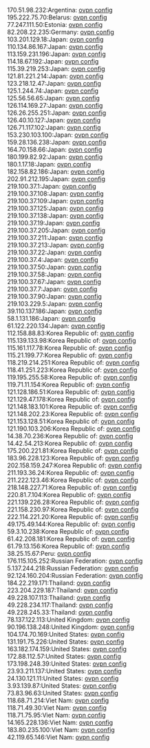 170.51.98.232:Argentina: [ovpn config](vpn/170_51_98_232.ovpn)  
195.222.75.70:Belarus: [ovpn config](vpn/195_222_75_70.ovpn)  
77.247.111.50:Estonia: [ovpn config](vpn/77_247_111_50.ovpn)  
82.208.22.235:Germany: [ovpn config](vpn/82_208_22_235.ovpn)  
103.201.129.18:Japan: [ovpn config](vpn/103_201_129_18.ovpn)  
110.134.86.167:Japan: [ovpn config](vpn/110_134_86_167.ovpn)  
113.159.231.196:Japan: [ovpn config](vpn/113_159_231_196.ovpn)  
114.18.67.192:Japan: [ovpn config](vpn/114_18_67_192.ovpn)  
115.39.219.253:Japan: [ovpn config](vpn/115_39_219_253.ovpn)  
121.81.221.214:Japan: [ovpn config](vpn/121_81_221_214.ovpn)  
123.218.12.47:Japan: [ovpn config](vpn/123_218_12_47.ovpn)  
125.1.244.74:Japan: [ovpn config](vpn/125_1_244_74.ovpn)  
125.56.56.65:Japan: [ovpn config](vpn/125_56_56_65.ovpn)  
126.114.169.27:Japan: [ovpn config](vpn/126_114_169_27.ovpn)  
126.26.255.251:Japan: [ovpn config](vpn/126_26_255_251.ovpn)  
126.40.10.127:Japan: [ovpn config](vpn/126_40_10_127.ovpn)  
126.71.117.102:Japan: [ovpn config](vpn/126_71_117_102.ovpn)  
153.230.103.100:Japan: [ovpn config](vpn/153_230_103_100.ovpn)  
159.28.136.238:Japan: [ovpn config](vpn/159_28_136_238.ovpn)  
164.70.158.66:Japan: [ovpn config](vpn/164_70_158_66.ovpn)  
180.199.82.92:Japan: [ovpn config](vpn/180_199_82_92.ovpn)  
180.1.17.18:Japan: [ovpn config](vpn/180_1_17_18.ovpn)  
182.158.82.186:Japan: [ovpn config](vpn/182_158_82_186.ovpn)  
202.91.212.195:Japan: [ovpn config](vpn/202_91_212_195.ovpn)  
219.100.37.1:Japan: [ovpn config](vpn/219_100_37_1.ovpn)  
219.100.37.108:Japan: [ovpn config](vpn/219_100_37_108.ovpn)  
219.100.37.109:Japan: [ovpn config](vpn/219_100_37_109.ovpn)  
219.100.37.125:Japan: [ovpn config](vpn/219_100_37_125.ovpn)  
219.100.37.138:Japan: [ovpn config](vpn/219_100_37_138.ovpn)  
219.100.37.19:Japan: [ovpn config](vpn/219_100_37_19.ovpn)  
219.100.37.205:Japan: [ovpn config](vpn/219_100_37_205.ovpn)  
219.100.37.211:Japan: [ovpn config](vpn/219_100_37_211.ovpn)  
219.100.37.213:Japan: [ovpn config](vpn/219_100_37_213.ovpn)  
219.100.37.22:Japan: [ovpn config](vpn/219_100_37_22.ovpn)  
219.100.37.4:Japan: [ovpn config](vpn/219_100_37_4.ovpn)  
219.100.37.50:Japan: [ovpn config](vpn/219_100_37_50.ovpn)  
219.100.37.58:Japan: [ovpn config](vpn/219_100_37_58.ovpn)  
219.100.37.67:Japan: [ovpn config](vpn/219_100_37_67.ovpn)  
219.100.37.7:Japan: [ovpn config](vpn/219_100_37_7.ovpn)  
219.100.37.90:Japan: [ovpn config](vpn/219_100_37_90.ovpn)  
219.103.229.5:Japan: [ovpn config](vpn/219_103_229_5.ovpn)  
39.110.137.186:Japan: [ovpn config](vpn/39_110_137_186.ovpn)  
58.1.131.186:Japan: [ovpn config](vpn/58_1_131_186.ovpn)  
61.122.220.134:Japan: [ovpn config](vpn/61_122_220_134.ovpn)  
112.158.88.83:Korea Republic of: [ovpn config](vpn/112_158_88_83.ovpn)  
115.139.133.98:Korea Republic of: [ovpn config](vpn/115_139_133_98.ovpn)  
115.161.117.78:Korea Republic of: [ovpn config](vpn/115_161_117_78.ovpn)  
115.21.199.77:Korea Republic of: [ovpn config](vpn/115_21_199_77.ovpn)  
118.219.214.251:Korea Republic of: [ovpn config](vpn/118_219_214_251.ovpn)  
118.41.251.223:Korea Republic of: [ovpn config](vpn/118_41_251_223.ovpn)  
119.195.255.58:Korea Republic of: [ovpn config](vpn/119_195_255_58.ovpn)  
119.71.11.154:Korea Republic of: [ovpn config](vpn/119_71_11_154.ovpn)  
121.128.186.51:Korea Republic of: [ovpn config](vpn/121_128_186_51.ovpn)  
121.129.47.178:Korea Republic of: [ovpn config](vpn/121_129_47_178.ovpn)  
121.148.183.101:Korea Republic of: [ovpn config](vpn/121_148_183_101.ovpn)  
121.148.202.23:Korea Republic of: [ovpn config](vpn/121_148_202_23.ovpn)  
121.153.128.51:Korea Republic of: [ovpn config](vpn/121_153_128_51.ovpn)  
121.190.103.206:Korea Republic of: [ovpn config](vpn/121_190_103_206.ovpn)  
14.38.70.236:Korea Republic of: [ovpn config](vpn/14_38_70_236.ovpn)  
14.42.54.213:Korea Republic of: [ovpn config](vpn/14_42_54_213.ovpn)  
175.200.221.81:Korea Republic of: [ovpn config](vpn/175_200_221_81.ovpn)  
183.96.228.123:Korea Republic of: [ovpn config](vpn/183_96_228_123.ovpn)  
202.158.159.247:Korea Republic of: [ovpn config](vpn/202_158_159_247.ovpn)  
211.193.36.24:Korea Republic of: [ovpn config](vpn/211_193_36_24.ovpn)  
211.222.123.46:Korea Republic of: [ovpn config](vpn/211_222_123_46.ovpn)  
218.148.227.71:Korea Republic of: [ovpn config](vpn/218_148_227_71.ovpn)  
220.81.7.104:Korea Republic of: [ovpn config](vpn/220_81_7_104.ovpn)  
221.139.226.28:Korea Republic of: [ovpn config](vpn/221_139_226_28.ovpn)  
221.158.230.97:Korea Republic of: [ovpn config](vpn/221_158_230_97.ovpn)  
222.114.221.20:Korea Republic of: [ovpn config](vpn/222_114_221_20.ovpn)  
49.175.49.144:Korea Republic of: [ovpn config](vpn/49_175_49_144.ovpn)  
59.3.10.238:Korea Republic of: [ovpn config](vpn/59_3_10_238.ovpn)  
61.42.208.181:Korea Republic of: [ovpn config](vpn/61_42_208_181.ovpn)  
61.79.13.156:Korea Republic of: [ovpn config](vpn/61_79_13_156.ovpn)  
38.25.15.67:Peru: [ovpn config](vpn/38_25_15_67.ovpn)  
176.115.105.252:Russian Federation: [ovpn config](vpn/176_115_105_252.ovpn)  
5.137.244.218:Russian Federation: [ovpn config](vpn/5_137_244_218.ovpn)  
92.124.160.204:Russian Federation: [ovpn config](vpn/92_124_160_204.ovpn)  
184.22.219.171:Thailand: [ovpn config](vpn/184_22_219_171.ovpn)  
223.204.229.187:Thailand: [ovpn config](vpn/223_204_229_187.ovpn)  
49.228.107.113:Thailand: [ovpn config](vpn/49_228_107_113.ovpn)  
49.228.234.117:Thailand: [ovpn config](vpn/49_228_234_117.ovpn)  
49.228.245.33:Thailand: [ovpn config](vpn/49_228_245_33.ovpn)  
78.137.122.113:United Kingdom: [ovpn config](vpn/78_137_122_113.ovpn)  
90.196.138.248:United Kingdom: [ovpn config](vpn/90_196_138_248.ovpn)  
104.174.70.169:United States: [ovpn config](vpn/104_174_70_169.ovpn)  
131.191.75.226:United States: [ovpn config](vpn/131_191_75_226.ovpn)  
163.182.174.159:United States: [ovpn config](vpn/163_182_174_159.ovpn)  
172.88.112.57:United States: [ovpn config](vpn/172_88_112_57.ovpn)  
173.198.248.39:United States: [ovpn config](vpn/173_198_248_39.ovpn)  
23.93.211.137:United States: [ovpn config](vpn/23_93_211_137.ovpn)  
24.130.121.11:United States: [ovpn config](vpn/24_130_121_11.ovpn)  
3.93.139.87:United States: [ovpn config](vpn/3_93_139_87.ovpn)  
73.83.96.63:United States: [ovpn config](vpn/73_83_96_63.ovpn)  
118.68.71.214:Viet Nam: [ovpn config](vpn/118_68_71_214.ovpn)  
118.71.49.30:Viet Nam: [ovpn config](vpn/118_71_49_30.ovpn)  
118.71.75.95:Viet Nam: [ovpn config](vpn/118_71_75_95.ovpn)  
14.165.228.136:Viet Nam: [ovpn config](vpn/14_165_228_136.ovpn)  
183.80.235.100:Viet Nam: [ovpn config](vpn/183_80_235_100.ovpn)  
42.119.65.146:Viet Nam: [ovpn config](vpn/42_119_65_146.ovpn)  
